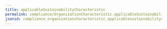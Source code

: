 ```yaml
---
title: applicableSustainabilityCharacteristic
permalink: compliance/OrganizationCharacteristic.applicableSustainabilityCharacteristic.html
jsonid: compliance_organizationcharacteristic_applicablesustainabilitycharacteristic
---
```

